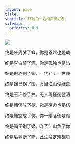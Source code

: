```yaml
---
layout: page
title: 
subtitle: IT届的一名相声爱好者
sitemap:
  priority: 0.9
---
```


<img src="{{ '/assets/img/pudhina.jpg' | prepend: site.baseurl }}" id="about-img">

<div id="describe-text">
	<p>终是庄周梦了蝶，你是恩赐也是劫</p>
	<p>终是李白醉了酒，你是孤独也是愁</p>
	<p>终是荆轲刺了秦，一代君王一世民</p>
	<p>终是妲己祸了国，万里江山似蹉跎</p>
	<p>终是玉环停了曲，无人再懂琵琶语</p>
	<p>终是韩信放下枪，你是宿命也是伤</p>
	<p>终是悟空成了佛，你一堕落便是魔</p>
	<p>终是霸王别了姬，弃了江山负了你</p>
	<p>终是后羿断了箭，此生注定难相见</p>
</div>